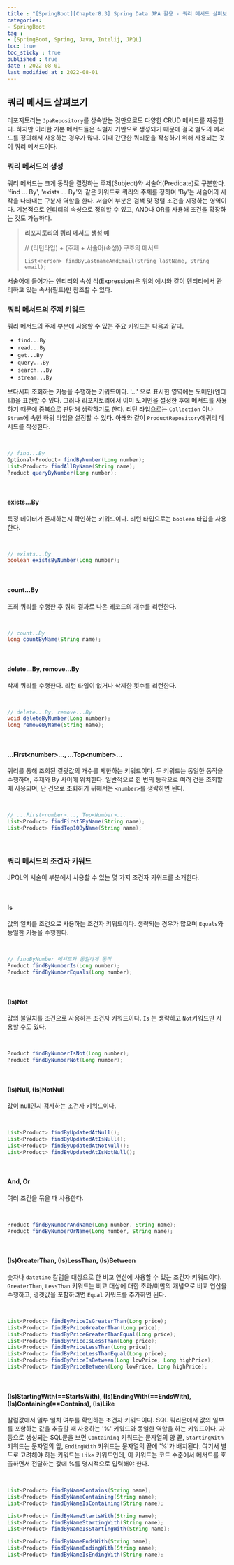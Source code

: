 ```yaml
---
title : "[SpringBoot][Chapter8.3] Spring Data JPA 활용 - 쿼리 메서드 살펴보기"
categories:
- SpringBoot
tag :
- [SpringBoot, Spring, Java, Intelij, JPQL]
toc: true
toc_sticky : true
published : true
date : 2022-08-01
last_modified_at : 2022-08-01
---
```






## 쿼리 메서드 살펴보기

리포지토리는 `JpaRepository`를 상속받는 것만으로도 다양한 CRUD 메서드를 제공한다. 하지만 이러한 기본 메서드들은 식별자 기반으로 생성되기 때문에 결국 별도의 메서드를 정의해서 사용하는 경우가 많다. 이때 간단한 쿼리문을 작성하기 위해 사용되는 것이 쿼리 메서드이다.



### 쿼리 메서드의 생성

쿼리 메서드는 크게 동작을 결정하는 주제(Subject)와 서술어(Predicate)로 구분한다. 'find ... By', 'exists ... By'와 같은 키워드로 쿼리의 주제를 정하며 'By'는 서술어의 시작을 나타내는 구분자 역할을 한다. 서술어 부분은 검색 및 정렬 조건을 지정하는 영역이다. 기본적으로 엔티티의 속성으로 정의할 수 있고, AND나 OR를 사용해 조건을 확장하는 것도 가능하다.



> **리포지토리의 쿼리 메서드 생성 예**
>
> // (리턴타입) + {주제 + 서술어(속성)} 구조의 메서드
>
> `List<Person> findByLastnameAndEmail(String lastName, String email);`



서술어에 들어가는 엔티티의 속성 식(Expression)은 위의 예시와 같이 엔티티에서 관리하고 있는 속서(필드)만 참조할 수 있다.



### 쿼리 메서드의 주제 키워드

쿼리 메서드의 주제 부분에 사용할 수 있는 주요 키워드는 다음과 같다.

- `find...By`
- `read...By`
- `get...By`
- `query...By`
- `search...By`
- `stream...By`

보다시피 조회하는 기능을 수행하는 키워드이다. '...' 으로 표시한 영역에는 도메인(엔티티)을 표현할 수 있다. 그러나 리포지토리에서 이미 도메인을 설정한 후에 메서드를 사용하기 때문에 중복으로 판단해 생략하기도 한다. 리턴 타입으로는 `Collection` 이나 `Stram`에 속한 하위 타입을 설정할 수 있다. 아래와 같이 `ProductRepository`에쿼리 메서드를 작성한다.

<br>

```java
// find...By
Optional<Product> findByNumber(Long number);
List<Product> findAllByName(String name);
Product queryByNumber(Long number);
```

<br>



#### exists...By

특정 데이터가 존재하는지 확인하는 키워드이다. 리턴 타입으로는 `boolean` 타입을 사용한다.

<br>

```java
// exists...By
boolean existsByNumber(Long number);
```

<br>



#### count...By

조회 쿼리를 수행한 후 쿼리 결과로 나온 레코드의 개수를 리턴한다.

<br>

```java
// count..By
long countByName(String name);
```

<br>



#### delete...By, remove...By

삭제 쿼리를 수행한다. 리턴 타입이 없거나 삭제한 횟수를 리턴한다.

<br>

```java
// delete...By, remove...By
void deleteByNumber(Long number);
long removeByName(String name);
```

<br>



#### ...First\<number>..., ...Top\<number>...

쿼리를 통해 조회된 결괏값의 개수를 제한하는 키워드이다. 두 키워드는 동일한 동작을 수행하며, 주제와 By 사이에 위치한다. 일반적으로 한 번의 동작으로 여러 건을 조회할 때 사용되며, 단 건으로 조회하기 위해서는 `<number>`를 생략하면 된다.

<br>

```java
// ...First<number>..., Top<Number>...
List<Product> findFirst5ByName(String name);
List<Product> findTop10ByName(String name);
```

<br>



### 쿼리 메서드의 조건자 키워드

JPQL의 서술어 부분에서 사용할 수 있는 몇 가지 조건자 키워드를 소개한다.

<br>



#### Is

값의 일치를 조건으로 사용하는 조건자 키워드이다. 생략되는 경우가 많으며 `Equals`와 동일한 기능을 수행한다.

<br>

```java
// findByNumber 메서드와 동일하게 동작
Product findByNumberIs(Long number);
Product findByNumberEquals(Long number);
```

<br>



#### (Is)Not

값의 불일치를 조건으로 사용하는 조건자 키워드이다. `Is` 는 생략하고 `Not`키워드만 사용할 수도 있다.

<br>

```java
Product findByNumberIsNot(Long number);
Product findByNumberNot(Long number);
```

<br>



#### (Is)Null, (Is)NotNull

값이 null인지 검사하는 조건자 키워드이다.

<br>

```java
List<Product> findByUpdatedAtNull();
List<Product> findByUpdatedAtIsNull();
List<Product> findByUpdatedAtNotNull();
List<Product> findByUpdatedAtIsNotNull();
```

<br>



#### And, Or

여러 조건을 묶을 때 사용한다.

<br>

```java
Product findByNumberAndName(Long number, String name);
Product findByNumberOrName(Long number, String name);
```

<br>



#### (Is)GreaterThan, (Is)LessThan, (Is)Between

숫자나 `datetime` 칼럼을 대상으로 한 비교 연산에 사용할 수 있는 조건자 키워드이다. `GreaterThan`, `LessThan` 키워드는 비교 대상에 대한 초과/미만의 개념으로 비교 연산을 수행하고, 경곗값을 포함하려면 `Equal` 키워드를 추가하면 된다.

<br>

```java
List<Product> findByPriceIsGreaterThan(Long price);
List<Product> findByPriceGreaterThan(Long price);
List<Product> findByPriceGreaterThanEqual(Long price);
List<Product> findByPriceIsLessThan(Long price);
List<Product> findByPriceLessThan(Long price);
List<Product> findByPriceLessThanEqual(Long price);
List<Product> findByPriceIsBetween(Long lowPrice, Long highPrice);
List<Product> findByPriceBetween(Long lowPrice, Long highPrice);
```

<br>



#### (Is)StartingWith(==StartsWith), (Is)EndingWith(==EndsWith), (Is)Containing(==Contains), (Is)Like

칼럼값에서 일부 일치 여부를 확인하는 조건자 키워드이다. SQL 쿼리문에서 값의 일부를 포함하는 값을 추출할 때 사용하는 '%' 키워드와 동일한 역할을 하는 키워드이다. 자동으로 생성되는 SQL문을 보면 `Containing` 키워드는 문자열의 양 끝, `StartingWith` 키워드는 문자열의 앞, `EndingWith` 키워드는 문자열의 끝에 '%'가 배치된다. 여기서 별도로 고려해야 하는 키워드는 `Like` 키워드인데, 이 키워드는 코드 수준에서 메서드를 호출하면서 전달하는 값에 %를 명시적으로 입력해야 한다.

<br>

```java
List<Product> findByNameContains(String name);
List<Product> findByNameContaining(String name);
List<Product> findByNameIsContaining(String name);

List<Product> findByNameStartsWith(String name);
List<Product> findByNameStartingWith(String name);
List<Product> findByNameIsStartingWith(String name);

List<Product> findByNameEndsWith(String name);
List<Product> findByNameEndingWith(String name);
List<Product> findByNameIsEndingWith(String name);
```

<br>
